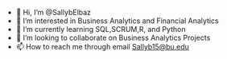 - 👋 Hi, I’m @SallybElbaz
- 👀 I’m interested in Business Analytics and Financial Analytics
- 🌱 I’m currently learning SQL,SCRUM,R, and Python
- 💞️ I’m looking to collaborate on Business Analytics Projects
- 📫 How to reach me through email Sallyb15@bu.edu

<!---
SallybElbaz/SallybElbaz is a ✨ special ✨ repository because its `README.md` (this file) appears on your GitHub profile.
You can click the Preview link to take a look at your changes.
--->
